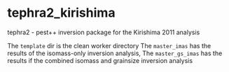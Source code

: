 # tephra2_kirishima
tephra2 - pest++ inversion package for the Kirishima 2011 analysis

The ``template`` dir is the clean worker directory
The ``master_imas`` has the results of the isomass-only inversion analysis, 
The ``master_gs_imas`` has the results if the combined isomass and grainsize inversion analysis
